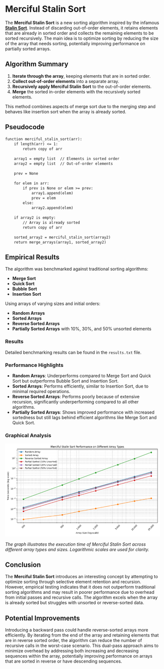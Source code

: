 # Merciful Stalin Sort

The **Merciful Stalin Sort** is a new sorting algorithm inspired by the infamous [**Stalin Sort**](https://github.com/gustavo-depaula/stalin-sort). Instead of discarding out-of-order elements, it retains elements that are already in sorted order and collects the remaining elements to be sorted recursively. The main idea is to optimize sorting by reducing the size of the array that needs sorting, potentially improving performance on partially sorted arrays.



## Algorithm Summary

1. **Iterate through the array**, keeping elements that are in sorted order.
2. **Collect out-of-order elements** into a separate array.
3. **Recursively apply Merciful Stalin Sort** to the out-of-order elements.
4. **Merge** the sorted in-order elements with the recursively sorted elements.

This method combines aspects of merge sort due to the merging step and behaves like insertion sort when the array is already sorted.

## Pseudocode

```plaintext
function merciful_stalin_sort(arr):
    if length(arr) <= 1:
        return copy of arr

    array1 = empty list  // Elements in sorted order
    array2 = empty list  // Out-of-order elements

    prev = None

    for elem in arr:
        if prev is None or elem >= prev:
            array1.append(elem)
            prev = elem
        else:
            array2.append(elem)

    if array2 is empty:
        // Array is already sorted
        return copy of arr

    sorted_array2 = merciful_stalin_sort(array2)
    return merge_arrays(array1, sorted_array2)
```

## Empirical Results

The algorithm was benchmarked against traditional sorting algorithms:

- **Merge Sort**
- **Quick Sort**
- **Bubble Sort**
- **Insertion Sort**

Using arrays of varying sizes and initial orders:

- **Random Arrays**
- **Sorted Arrays**
- **Reverse Sorted Arrays**
- **Partially Sorted Arrays** with 10%, 30%, and 50% unsorted elements

### Results
Detailed benchmarking results can be found in the `results.txt` file.

### Performance Highlights

- **Random Arrays**: Underperforms compared to Merge Sort and Quick Sort but outperforms Bubble Sort and Insertion Sort.
- **Sorted Arrays**: Performs efficiently, similar to Insertion Sort, due to minimal required operations.
- **Reverse Sorted Arrays**: Performs poorly because of extensive recursion, significantly underperforming compared to all other algorithms.
- **Partially Sorted Arrays**: Shows improved performance with increased sortedness but still lags behind efficient algorithms like Merge Sort and Quick Sort.

### Graphical Analysis

![Merciful Stalin Sort Performance](results/Merciful_Stalin_Sort_Performance.png)

*The graph illustrates the execution time of Merciful Stalin Sort across different array types and sizes. Logarithmic scales are used for clarity.*

## Conclusion

The **Merciful Stalin Sort** introduces an interesting concept by attempting to optimize sorting through selective element retention and recursion. However, empirical testing indicates that it does not outperform traditional sorting algorithms and may result in poorer performance due to overhead from initial passes and recursive calls. The algorithm excels when the array is already sorted but struggles with unsorted or reverse-sorted data.

## Potential Improvements

Introducing a backward pass could handle reverse-sorted arrays more efficiently. By iterating from the end of the array and retaining elements that are in reverse sorted order, the algorithm can reduce the number of recursive calls in the worst-case scenario. This dual-pass approach aims to minimize overhead by addressing both increasing and decreasing sequences within the array, potentially improving performance on arrays that are sorted in reverse or have descending sequences.